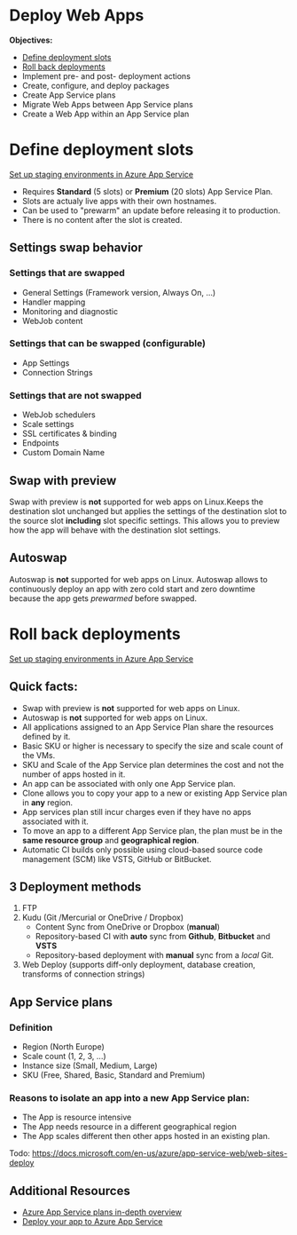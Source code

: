 # Deploy Web Apps

**Objectives:** 
* [Define deployment slots](#define-deployment-slots)
* [Roll back deployments](#roll-back-deployments)
* Implement pre- and post- deployment actions
* Create, configure, and deploy packages
* Create App Service plans
* Migrate Web Apps between App Service plans
* Create a Web App within an App Service plan


# Define deployment slots
[Set up staging environments in Azure App Service](https://docs.microsoft.com/en-us/azure/app-service-web/web-sites-staged-publishing)

* Requires **Standard** (5 slots) or **Premium** (20 slots) App Service Plan.
* Slots are actualy live apps with their own hostnames.
* Can be used to "prewarm" an update before releasing it to production.
* There is no content after the slot is created.

## Settings swap behavior
### Settings that are swapped
* General Settings (Framework version, Always On, ...)
* Handler mapping
* Monitoring and diagnostic
* WebJob content
### Settings that can be swapped (configurable)
* App Settings
* Connection Strings
### Settings that are not swapped
* WebJob schedulers
* Scale settings
* SSL certificates & binding
* Endpoints
* Custom Domain Name

## Swap with preview
Swap with preview is **not** supported for web apps on Linux.Keeps the destination slot unchanged but applies the settings of the destination slot to the source slot **including** slot specific settings. This allows you to preview how the app will behave with the destination slot settings.

## Autoswap
Autoswap is **not** supported for web apps on Linux. Autoswap allows to continuously deploy an app with zero cold start and zero downtime because the app gets *prewarmed* before swapped. 

# Roll back deployments
[Set up staging environments in Azure App Service](https://docs.microsoft.com/en-us/azure/app-service-web/web-sites-staged-publishing)


## Quick facts:
- Swap with preview is **not** supported for web apps on Linux.
- Autoswap is **not** supported for web apps on Linux.
- All applications assigned to an App Service Plan share the resources defined by it.
- Basic SKU or higher is necessary to specify the size and scale count of the VMs.
- SKU and Scale of the App Service plan determines the cost and not the number of apps hosted in it.
- An app can be associated with only one App Service plan.
- Clone allows you to copy your app to a new or existing App Service plan in **any** region.
- App services plan still incur charges even if they have no apps associated with it.
- To move an app to a different App Service plan, the plan must be in the **same resource group** and **geographical region**.
- Automatic CI builds only possible using cloud-based source code management (SCM) like VSTS, GitHub or BitBucket.

## 3 Deployment methods
1. FTP
2.  Kudu (Git /Mercurial or OneDrive / Dropbox)
    * Content Sync from OneDrive or Dropbox (**manual**)
    * Repository-based CI with **auto** sync from **Github**, **Bitbucket** and **VSTS**
    * Repository-based deployment with **manual** sync from a *local* Git.
3.  Web Deploy (supports diff-only deployment, database creation, transforms of connection strings)

## App Service plans
### Definition 
- Region (North Europe)
- Scale count (1, 2, 3, ...)
- Instance size (Small, Medium, Large)
- SKU (Free, Shared, Basic, Standard and Premium)

### Reasons to isolate an app into a new App Service plan:
- The App is resource intensive
- The App needs resource in a different geographical region
- The App scales different then other apps hosted in an existing plan.


Todo:
https://docs.microsoft.com/en-us/azure/app-service-web/web-sites-deploy

## Additional Resources
- [Azure App Service plans in-depth overview](https://docs.microsoft.com/en-us/azure/app-service/azure-web-sites-web-hosting-plans-in-depth-overview)
- [Deploy your app to Azure App Service](https://docs.microsoft.com/en-us/azure/app-service-web/web-sites-deploy)
